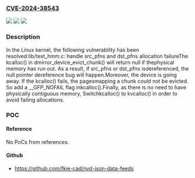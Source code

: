 ### [CVE-2024-38543](https://cve.mitre.org/cgi-bin/cvename.cgi?name=CVE-2024-38543)
![](https://img.shields.io/static/v1?label=Product&message=Linux&color=blue)
![](https://img.shields.io/static/v1?label=Version&message=b2ef9f5a5cb3%3C%201a21fdeea502%20&color=brighgreen)
![](https://img.shields.io/static/v1?label=Vulnerability&message=n%2Fa&color=brighgreen)

### Description

In the Linux kernel, the following vulnerability has been resolved:lib/test_hmm.c: handle src_pfns and dst_pfns allocation failureThe kcalloc() in dmirror_device_evict_chunk() will return null if thephysical memory has run out.  As a result, if src_pfns or dst_pfns isdereferenced, the null pointer dereference bug will happen.Moreover, the device is going away.  If the kcalloc() fails, the pagesmapping a chunk could not be evicted.  So add a __GFP_NOFAIL flag inkcalloc().Finally, as there is no need to have physically contiguous memory, Switchkcalloc() to kvcalloc() in order to avoid failing allocations.

### POC

#### Reference
No PoCs from references.

#### Github
- https://github.com/fkie-cad/nvd-json-data-feeds

